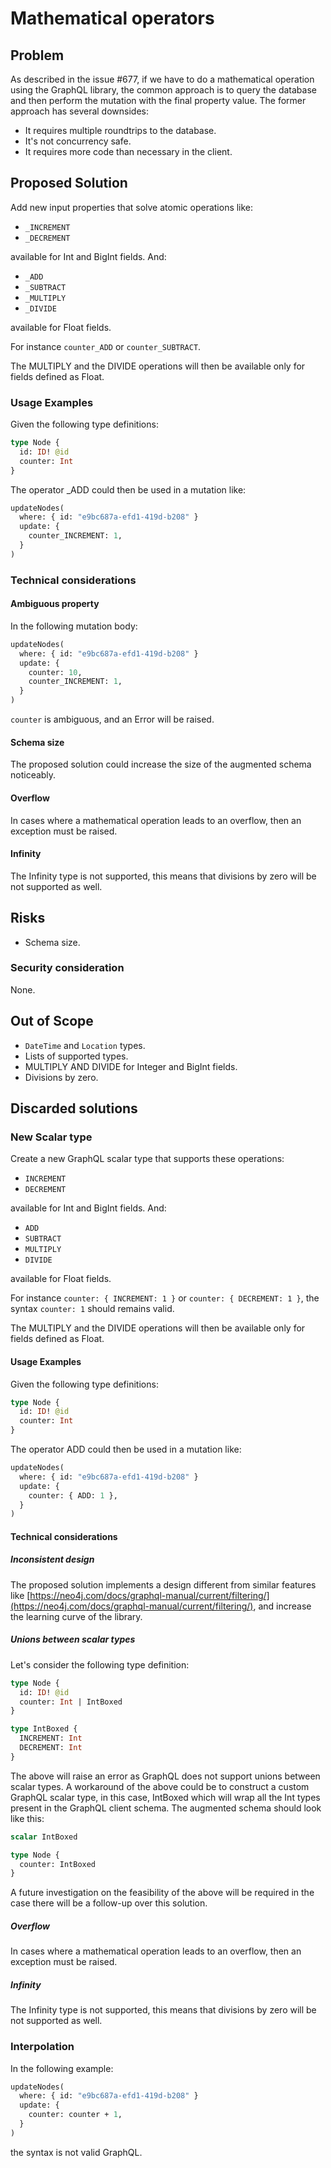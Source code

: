 # Mathematical operators

## Problem
As described in the issue #677, if we have to do a mathematical operation using the GraphQL library, 
the common approach is to query the database and then perform the mutation with the final property value.
The former approach has several downsides:
- It requires multiple roundtrips to the database.
- It's not concurrency safe.
- It requires more code than necessary in the client.

## Proposed Solution
Add new input properties that solve atomic operations like:
- `_INCREMENT`
- `_DECREMENT`

available for Int and BigInt fields.
And:
- `_ADD`
- `_SUBTRACT`
- `_MULTIPLY`
- `_DIVIDE`

available for Float fields.

For instance `counter_ADD` or `counter_SUBTRACT`.

The MULTIPLY and the DIVIDE operations will then be available only for fields defined as Float.

### Usage Examples
Given the following type definitions:
```graphql
type Node {
  id: ID! @id
  counter: Int
}
```
The operator _ADD could then be used in a mutation like:
```graphql
updateNodes(
  where: { id: "e9bc687a-efd1-419d-b208" }
  update: {
    counter_INCREMENT: 1,
  }
)
```

### Technical considerations
#### Ambiguous property
In the following mutation body: 
```graphql
updateNodes(
  where: { id: "e9bc687a-efd1-419d-b208" }
  update: {
    counter: 10,
    counter_INCREMENT: 1,
  }
)
```
`counter` is ambiguous, and an Error will be raised.

#### Schema size
The proposed solution could increase the size of the augmented schema noticeably.

#### Overflow
In cases where a mathematical operation leads to an overflow, then an exception must be raised.

#### Infinity
The Infinity type is not supported, this means that divisions by zero will be not supported as well.

## Risks
- Schema size.

### Security consideration
None.

## Out of Scope
- `DateTime` and `Location` types.
- Lists of supported types.
- MULTIPLY AND DIVIDE for Integer and BigInt fields.
- Divisions by zero.

## Discarded solutions
### New Scalar type
Create a new GraphQL scalar type that supports these operations:
- `INCREMENT`
- `DECREMENT`

available for Int and BigInt fields.
And:
- `ADD`
- `SUBTRACT`
- `MULTIPLY`
- `DIVIDE`

available for Float fields.

For instance `counter: { INCREMENT: 1 }` or `counter: { DECREMENT: 1 }`, the syntax `counter: 1` should remains valid.

The MULTIPLY and the DIVIDE operations will then be available only for fields defined as Float.

#### Usage Examples
Given the following type definitions:
```graphql
type Node {
  id: ID! @id
  counter: Int
}
```
The operator ADD could then be used in a mutation like:
```graphql
updateNodes(
  where: { id: "e9bc687a-efd1-419d-b208" }
  update: {
    counter: { ADD: 1 },
  }
)
```
#### Technical considerations
##### Inconsistent design
The proposed solution implements a design different from similar features like [https://neo4j.com/docs/graphql-manual/current/filtering/](https://neo4j.com/docs/graphql-manual/current/filtering/),
and increase the learning curve of the library.

#####  Unions between scalar types
Let's consider the following type definition:
```graphql
type Node {
  id: ID! @id
  counter: Int | IntBoxed
}

type IntBoxed {
  INCREMENT: Int
  DECREMENT: Int
}
```
The above will raise an error as GraphQL does not support unions between scalar types.
A workaround of the above could be to construct a custom GraphQL scalar type, in this case, IntBoxed which will wrap all the Int types present in the GraphQL client schema.
The augmented schema should look like this:
```graphql
scalar IntBoxed

type Node {
  counter: IntBoxed
}
```
A future investigation on the feasibility of the above will be required in the case there will be a follow-up over this solution.

##### Overflow
In cases where a mathematical operation leads to an overflow, then an exception must be raised.

##### Infinity
The Infinity type is not supported, this means that divisions by zero will be not supported as well.

### Interpolation
In the following example:
```graphql
updateNodes(
  where: { id: "e9bc687a-efd1-419d-b208" }
  update: {
    counter: counter + 1,
  }
)
```
the syntax is not valid GraphQL.

